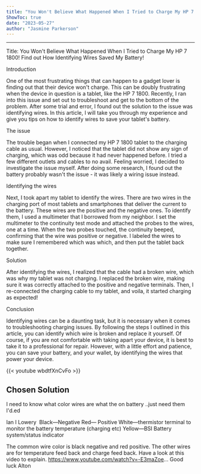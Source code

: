```yaml
---
title: "You Won't Believe What Happened When I Tried to Charge My HP 7 1800! Find out How Identifying Wires Saved My Battery!"
ShowToc: true 
date: "2023-05-27"
author: "Jasmine Parkerson"
---
```

*****
Title: You Won't Believe What Happened When I Tried to Charge My HP 7 1800! Find out How Identifying Wires Saved My Battery!

Introduction

One of the most frustrating things that can happen to a gadget lover is finding out that their device won't charge. This can be doubly frustrating when the device in question is a tablet, like the HP 7 1800. Recently, I ran into this issue and set out to troubleshoot and get to the bottom of the problem. After some trial and error, I found out the solution to the issue was identifying wires. In this article, I will take you through my experience and give you tips on how to identify wires to save your tablet's battery.

The issue

The trouble began when I connected my HP 7 1800 tablet to the charging cable as usual. However, I noticed that the tablet did not show any sign of charging, which was odd because it had never happened before. I tried a few different outlets and cables to no avail. Feeling worried, I decided to investigate the issue myself. After doing some research, I found out the battery probably wasn't the issue - it was likely a wiring issue instead.

Identifying the wires

Next, I took apart my tablet to identify the wires. There are two wires in the charging port of most tablets and smartphones that deliver the current to the battery. These wires are the positive and the negative ones. To identify them, I used a multimeter that I borrowed from my neighbor. I set the multimeter to the continuity test mode and attached the probes to the wires, one at a time. When the two probes touched, the continuity beeped, confirming that the wire was positive or negative. I labeled the wires to make sure I remembered which was which, and then put the tablet back together.

Solution

After identifying the wires, I realized that the cable had a broken wire, which was why my tablet was not charging. I replaced the broken wire, making sure it was correctly attached to the positive and negative terminals. Then, I re-connected the charging cable to my tablet, and voila, it started charging as expected!

Conclusion

Identifying wires can be a daunting task, but it is necessary when it comes to troubleshooting charging issues. By following the steps I outlined in this article, you can identify which wire is broken and replace it yourself. Of course, if you are not comfortable with taking apart your device, it is best to take it to a professional for repair. However, with a little effort and patience, you can save your battery, and your wallet, by identifying the wires that power your device.

{{< youtube wbdtfXnCvFo >}} 



## Chosen Solution
 I need to know what color wires are what the on battery
..just need them I'd.ed

 Ian I Lowery 
Black—Negative
Red— Positive
White—thermistor terminal to monitor the battery temperature (charging etc)
Yellow—BSI Battery system/status indicator

 The common wire color is black negative and red positive. The other wires are for temperature feed back and charge feed back.
Have a look at this video to explain.
https://www.youtube.com/watch?v=-E3maZoe...
Good luck
Alton





